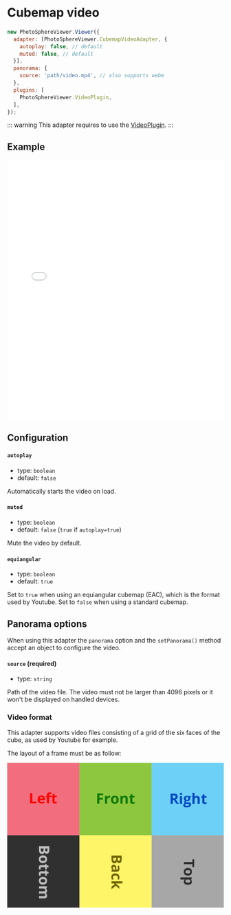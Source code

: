 # Cubemap video <Badge text="NEW"/>

```js
new PhotoSphereViewer.Viewer({
  adapter: [PhotoSphereViewer.CubemapVideoAdapter, {
    autoplay: false, // default
    muted: false, // default
  }],
  panorama: {
    source: 'path/video.mp4', // also supports webm
  },
  plugins: [
    PhotoSphereViewer.VideoPlugin,
  ],
});
```

::: warning
This adapter requires to use the [VideoPlugin](../../plugins/plugin-video.md).
:::


## Example

<iframe style="width: 100%; height: 600px;" src="//jsfiddle.net/mistic100/h0x58zdc/embedded/result,js/dark" allowfullscreen="allowfullscreen" frameborder="0"></iframe>


## Configuration

#### `autoplay`
- type: `boolean`
- default: `false`

Automatically starts the video on load.

#### `muted`
- type: `boolean`
- default: `false` (`true` if `autoplay=true`)

Mute the video by default.

#### `equiangular`
- type: `boolean`
- default: `true`

Set to `true` when using an equiangular cubemap (EAC), which is the format used by Youtube. Set to `false` when using a standard cubemap.


## Panorama options

When using this adapter the `panorama` option and the `setPanorama()` method accept an object to configure the video.

#### `source` (required)
- type: `string`

Path of the video file. The video must not be larger than 4096 pixels or it won't be displayed on handled devices.


### Video format

This adapter supports video files consisting of a grid of the six faces of the cube, as used by Youtube for example.

The layout of a frame must be as follow:

![cubemap-video](../../images/cubemap-video.png)
